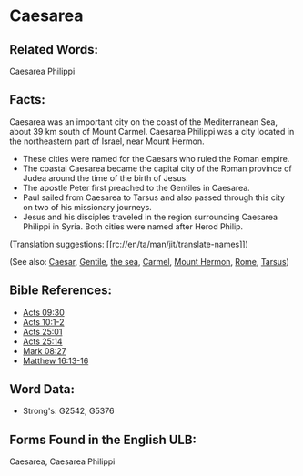 # Caesarea

## Related Words:

Caesarea Philippi

## Facts:

Caesarea was an important city on the coast of the Mediterranean Sea, about 39 km south of Mount Carmel. Caesarea Philippi was a city located in the northeastern part of Israel, near Mount Hermon.

* These cities were named for the Caesars who ruled the Roman empire.
* The coastal Caesarea became the capital city of the Roman province of Judea around the time of the birth of Jesus.
* The apostle Peter first preached to the Gentiles in Caesarea.
* Paul sailed from Caesarea to Tarsus and also passed through this city on two of his missionary journeys.
* Jesus and his disciples traveled in the region surrounding Caesarea Philippi in Syria. Both cities were named after Herod Philip.

(Translation suggestions: [[rc://en/ta/man/jit/translate-names]])

(See also: [Caesar](../names/caesar.md), [Gentile](../kt/gentile.md), [the sea](../names/mediterranean.md), [Carmel](../names/carmel.md), [Mount Hermon](../names/mounthermon.md), [Rome](../names/rome.md), [Tarsus](../names/tarsus.md))

## Bible References:

* [Acts 09:30](rc://en/tn/help/act/09/30)
* [Acts 10:1-2](rc://en/tn/help/act/10/01)
* [Acts 25:01](rc://en/tn/help/act/25/01)
* [Acts 25:14](rc://en/tn/help/act/25/14)
* [Mark 08:27](rc://en/tn/help/mrk/08/27)
* [Matthew 16:13-16](rc://en/tn/help/mat/16/13)

## Word Data:

* Strong's: G2542, G5376

## Forms Found in the English ULB:

Caesarea, Caesarea Philippi


